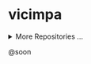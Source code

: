# vicimpa

<!--START_LAST_REPO-->

<!--END_LAST_REPO-->

<details>
<summary>More Repositories ...</summary>

<!--START_TABLE_REPOS-->

<!--END_TABLE_REPOS-->

</details>

@soon
